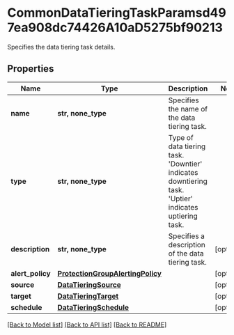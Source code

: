 # CommonDataTieringTaskParamsd497ea908dc74426A10aD5275bf90213

Specifies the data tiering task details.

## Properties
Name | Type | Description | Notes
------------ | ------------- | ------------- | -------------
**name** | **str, none_type** | Specifies the name of the data tiering task. | 
**type** | **str, none_type** | Type of data tiering task. &#39;Downtier&#39; indicates downtiering task. &#39;Uptier&#39; indicates uptiering task. | 
**description** | **str, none_type** | Specifies a description of the data tiering task. | [optional] 
**alert_policy** | [**ProtectionGroupAlertingPolicy**](ProtectionGroupAlertingPolicy.md) |  | [optional] 
**source** | [**DataTieringSource**](DataTieringSource.md) |  | [optional] 
**target** | [**DataTieringTarget**](DataTieringTarget.md) |  | [optional] 
**schedule** | [**DataTieringSchedule**](DataTieringSchedule.md) |  | [optional] 

[[Back to Model list]](../README.md#documentation-for-models) [[Back to API list]](../README.md#documentation-for-api-endpoints) [[Back to README]](../README.md)


